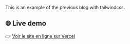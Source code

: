 
This is an example of the previous blog with tailwindcss. 
## 🌐 Live demo

👉 [Voir le site en ligne sur Vercel]([(https://next-blog-with-tailwindcss-miyz.vercel.app))
